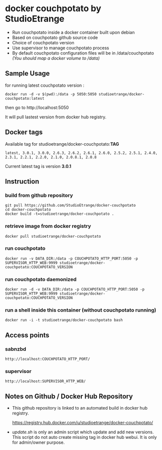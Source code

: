 # docker couchpotato by StudioEtrange

* Run couchpotato inside a docker container built upon debian
* Based on couchpotato github source code
* Choice of couchpotato version
* Use supervisor to manage couchpotato process
* By default couchpotato configuration files will be in /data/couchpotato _(You should map a docker volume to /data)_


## Sample Usage

for running latest couchpotato version :

	docker run -d -v $(pwd):/data -p 5050:5050 studioetrange/docker-couchpotato:latest

then go to http://localhost:5050

It will pull lastest version from docker hub registry.

## Docker tags

Available tag for studioetrange/docker-couchpotato:__TAG__

	latest, 3.0.1, 3.0.0, 2.6.3, 2.6.2, 2.6.1, 2.6.0, 2.5.2, 2.5.1, 2.4.0, 2.3.1, 2.2.1, 2.2.0, 2.1.0, 2.0.8.1, 2.0.8

Current latest tag is version __3.0.1__

## Instruction 

### build from github repository

	git pull https://github.com/StudioEtrange/docker-couchpotato
	cd docker-couchpotato
	docker build -t=studioetrange/docker-couchpotato .

### retrieve image from docker registry

	docker pull studioetrange/docker-couchpotato

### run couchpotato 

	docker run -v DATA_DIR:/data -p COUCHPOTATO_HTTP_PORT:5050 -p SUPERVISOR_HTTP_WEB:9999 studioetrange/docker-couchpotato:COUCHPOTATO_VERSION

### run couchpotato daemonized

	docker run -d -v DATA_DIR:/data -p COUCHPOTATO_HTTP_PORT:5050 -p SUPERVISOR_HTTP_WEB:9999 studioetrange/docker-couchpotato:COUCHPOTATO_VERSION

### run a shell inside this container (without couchpotato running)

	docker run -i -t studioetrange/docker-couchpotato bash

## Access points

### sabnzbd

	http://localhost:COUCHPOTATO_HTTP_PORT/
	
### supervisor

	http://localhost:SUPERVISOR_HTTP_WEB/


## Notes on Github / Docker Hub Repository

* This github repository is linked to an automated build in docker hub registry.

	https://registry.hub.docker.com/u/studioetrange/docker-couchpotato/

* _update.sh_ is only an admin script which update and add new versions. This script do not auto create missing tag in docker hub webui. It is only for admin/owner purpose.
